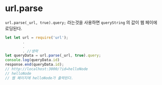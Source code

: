 # url.parse 

`url.parse(_url, true).query;` 라는것을 사용하면 `queryString` 의 값이 웹 페이에 로딩된다.

```javascript
let let url = require('url');
		.
		.
		. //생략
let queryData = url.parse(_url, true).query; 
console.log(queryData.id)
response.end(queryData.id); 
// http://localhost:3000/?id=helloNode
// helloNode
// 웹 페이지에 helloNode가 출력된다.
```

